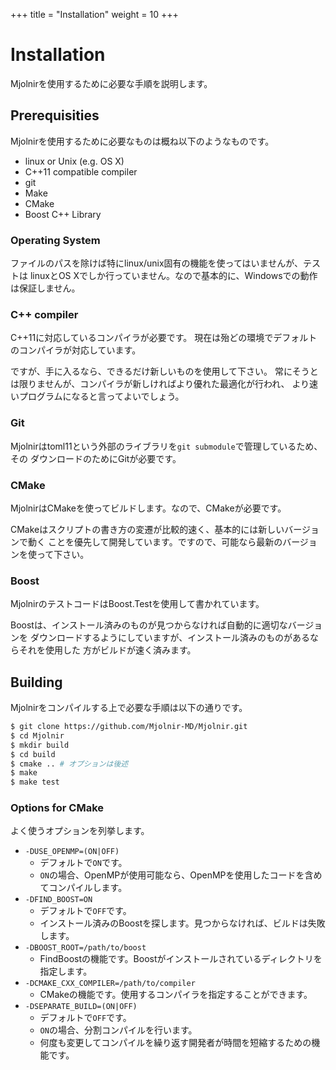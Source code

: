 +++
title  = "Installation"
weight = 10
+++

# Installation

Mjolnirを使用するために必要な手順を説明します。

## Prerequisities

Mjolnirを使用するために必要なものは概ね以下のようなものです。

- linux or Unix (e.g. OS X)
- C++11 compatible compiler
- git
- Make
- CMake
- Boost C++ Library

### Operating System

ファイルのパスを除けば特にlinux/unix固有の機能を使ってはいませんが、テストは
linuxとOS Xでしか行っていません。なので基本的に、Windowsでの動作は保証しません。

### C++ compiler

C++11に対応しているコンパイラが必要です。
現在は殆どの環境でデフォルトのコンパイラが対応しています。

ですが、手に入るなら、できるだけ新しいものを使用して下さい。
常にそうとは限りませんが、コンパイラが新しければより優れた最適化が行われ、
より速いプログラムになると言ってよいでしょう。

### Git

Mjolnirはtoml11という外部のライブラリを`git submodule`で管理しているため、その
ダウンロードのためにGitが必要です。

### CMake

MjolnirはCMakeを使ってビルドします。なので、CMakeが必要です。

CMakeはスクリプトの書き方の変遷が比較的速く、基本的には新しいバージョンで動く
ことを優先して開発しています。ですので、可能なら最新のバージョンを使って下さい。

### Boost

MjolnirのテストコードはBoost.Testを使用して書かれています。

Boostは、インストール済みのものが見つからなければ自動的に適切なバージョンを
ダウンロードするようにしていますが、インストール済みのものがあるならそれを使用した
方がビルドが速く済みます。

## Building

Mjolnirをコンパイルする上で必要な手順は以下の通りです。

```sh
$ git clone https://github.com/Mjolnir-MD/Mjolnir.git
$ cd Mjolnir
$ mkdir build
$ cd build
$ cmake .. # オプションは後述
$ make
$ make test
```

### Options for CMake

よく使うオプションを列挙します。

- `-DUSE_OPENMP=(ON|OFF)`
  - デフォルトで`ON`です。
  - `ON`の場合、OpenMPが使用可能なら、OpenMPを使用したコードを含めてコンパイルします。
- `-DFIND_BOOST=ON`
  - デフォルトで`OFF`です。
  - インストール済みのBoostを探します。見つからなければ、ビルドは失敗します。
- `-DBOOST_ROOT=/path/to/boost`
  - FindBoostの機能です。Boostがインストールされているディレクトリを指定します。
- `-DCMAKE_CXX_COMPILER=/path/to/compiler`
  - CMakeの機能です。使用するコンパイラを指定することができます。
- `-DSEPARATE_BUILD=(ON|OFF)`
  - デフォルトで`OFF`です。
  - `ON`の場合、分割コンパイルを行います。
  - 何度も変更してコンパイルを繰り返す開発者が時間を短縮するための機能です。
